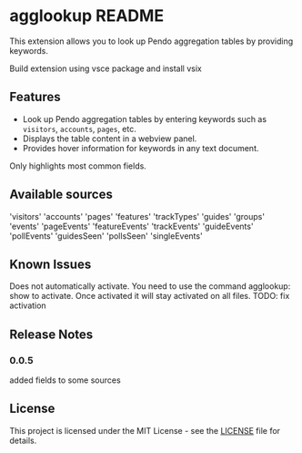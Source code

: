 # agglookup README

This extension allows you to look up Pendo aggregation tables by providing keywords.

Build extension using vsce package and install vsix

## Features

- Look up Pendo aggregation tables by entering keywords such as `visitors`, `accounts`, `pages`, etc.
- Displays the table content in a webview panel.
- Provides hover information for keywords in any text document.

Only highlights most common fields.

## Available sources
'visitors'
'accounts'
'pages'
'features'
'trackTypes' 
'guides'
'groups'
'events'
'pageEvents' 
'featureEvents'
'trackEvents'
'guideEvents'
'pollEvents' 
'guidesSeen' 
'pollsSeen'
'singleEvents'

## Known Issues

Does not automatically activate. You need to use the command agglookup: show to activate.
Once activated it will stay activated on all files.
TODO: fix activation

## Release Notes

### 0.0.5

added fields to some sources

## License

This project is licensed under the MIT License - see the [LICENSE](LICENSE) file for details.

